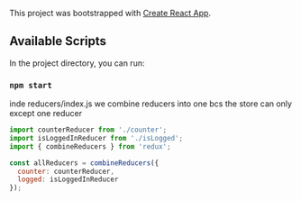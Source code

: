 This project was bootstrapped with [Create React App](https://github.com/facebook/create-react-app).

## Available Scripts

In the project directory, you can run:

### `npm start`

inde reducers/index.js we combine reducers into one bcs the store can only except one reducer

```js
import counterReducer from './counter';
import isLoggedInReducer from './isLogged';
import { combineReducers } from 'redux';

const allReducers = combineReducers({
  counter: counterReducer,
  logged: isLoggedInReducer
});
```
